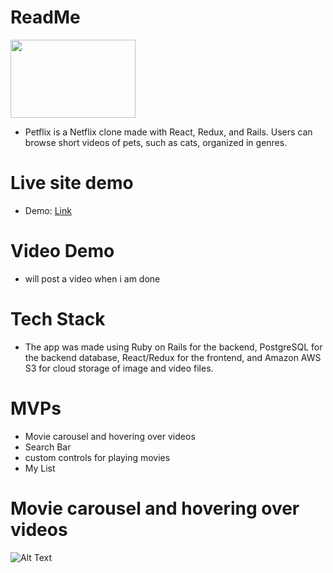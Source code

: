 # ReadMe

<img src="app/assets/images/logo.png"  width="200" height="125" />

* Petflix is a Netflix clone made with React, Redux, and Rails. Users can browse short videos of pets, such as cats, organized in genres.

# Live site demo
* Demo: [Link](https://petflix-clone.herokuapp.com/#/)

# Video Demo
* will post a video when i am done

# Tech Stack
* The app was made using Ruby on Rails for the backend, PostgreSQL for the backend database, React/Redux for the frontend, and Amazon AWS S3 for cloud storage of image and video files.

# MVPs
* Movie carousel and hovering over videos
* Search Bar 
* custom controls for playing movies
* My List 


# Movie carousel and hovering over videos
<!-- blank line -->
![Alt Text](./app/assets/images/slider.gif)
<!-- blank line -->